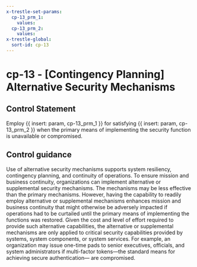 ```yaml
---
x-trestle-set-params:
  cp-13_prm_1:
    values:
  cp-13_prm_2:
    values:
x-trestle-global:
  sort-id: cp-13
---
```


# cp-13 - \[Contingency Planning\] Alternative Security Mechanisms

## Control Statement

Employ {{ insert: param, cp-13_prm_1 }} for satisfying {{ insert: param, cp-13_prm_2 }} when the primary means of implementing the security function is unavailable or compromised.

## Control guidance

Use of alternative security mechanisms supports system resiliency, contingency planning, and continuity of operations. To ensure mission and business continuity, organizations can implement alternative or supplemental security mechanisms. The mechanisms may be less effective than the primary mechanisms. However, having the capability to readily employ alternative or supplemental mechanisms enhances mission and business continuity that might otherwise be adversely impacted if operations had to be curtailed until the primary means of implementing the functions was restored. Given the cost and level of effort required to provide such alternative capabilities, the alternative or supplemental mechanisms are only applied to critical security capabilities provided by systems, system components, or system services. For example, an organization may issue one-time pads to senior executives, officials, and system administrators if multi-factor tokens—the standard means for achieving secure authentication— are compromised.
